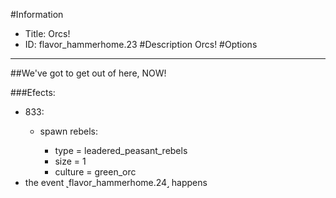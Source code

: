 #Information
 - Title: Orcs!
 - ID: flavor_hammerhome.23
#Description
Orcs!
#Options

___
##We've got to get out of here, NOW!

###Efects:<ul><li>833:</li><ul><li>spawn rebels:</li><ul><li>type = leadered_peasant_rebels</li><li>size = 1</li><li>culture = green_orc</li></ul></ul><li>the event ˻flavor_hammerhome.24˼ happens</li></ul>
